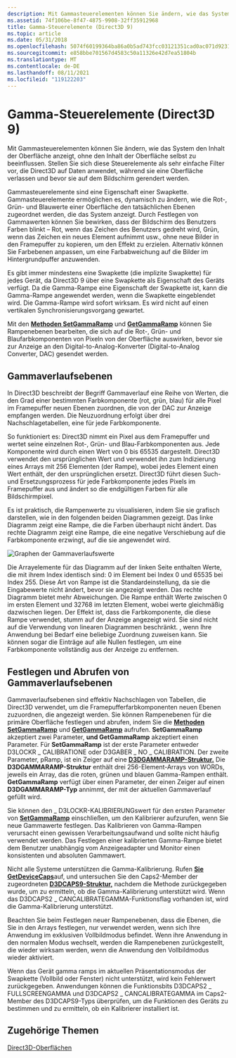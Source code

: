 ```yaml
---
description: Mit Gammasteuerelementen können Sie ändern, wie das System den Inhalt der Oberfläche anzeigt, ohne den Inhalt der Oberfläche selbst zu beeinflussen.
ms.assetid: 74f106be-8f47-4875-9908-32ff35912968
title: Gamma-Steuerelemente (Direct3D 9)
ms.topic: article
ms.date: 05/31/2018
ms.openlocfilehash: 5074f60199364ba86a0b5ad743fcc03121351cad0ac071d9231beef7c7156f9d
ms.sourcegitcommit: e858bbe701567d4583c50a11326e42d7ea51804b
ms.translationtype: MT
ms.contentlocale: de-DE
ms.lasthandoff: 08/11/2021
ms.locfileid: "119122203"
---
```

# <a name="gamma-controls-direct3d-9"></a>Gamma-Steuerelemente (Direct3D 9)

Mit Gammasteuerelementen können Sie ändern, wie das System den Inhalt der Oberfläche anzeigt, ohne den Inhalt der Oberfläche selbst zu beeinflussen. Stellen Sie sich diese Steuerelemente als sehr einfache Filter vor, die Direct3D auf Daten anwendet, während sie eine Oberfläche verlassen und bevor sie auf dem Bildschirm gerendert werden.

Gammasteuerelemente sind eine Eigenschaft einer Swapkette. Gammasteuerelemente ermöglichen es, dynamisch zu ändern, wie die Rot-, Grün- und Blauwerte einer Oberfläche den tatsächlichen Ebenen zugeordnet werden, die das System anzeigt. Durch Festlegen von Gammawerten können Sie bewirken, dass der Bildschirm des Benutzers Farben blinkt – Rot, wenn das Zeichen des Benutzers gedreht wird, Grün, wenn das Zeichen ein neues Element aufnimmt usw., ohne neue Bilder in den Framepuffer zu kopieren, um den Effekt zu erzielen. Alternativ können Sie Farbebenen anpassen, um eine Farbabweichung auf die Bilder im Hintergrundpuffer anzuwenden.

Es gibt immer mindestens eine Swapkette (die implizite Swapkette) für jedes Gerät, da Direct3D 9 über eine Swapkette als Eigenschaft des Geräts verfügt. Da die Gamma-Rampe eine Eigenschaft der Swapkette ist, kann die Gamma-Rampe angewendet werden, wenn die Swapkette eingeblendet wird. Die Gamma-Rampe wird sofort wirksam. Es wird nicht auf einen vertikalen Synchronisierungsvorgang gewartet.

Mit den [**Methoden SetGammaRamp**](/windows/win32/api/d3d9helper/nf-d3d9helper-idirect3ddevice9-setgammaramp) und [**GetGammaRamp**](/windows/win32/api/d3d9helper/nf-d3d9helper-idirect3ddevice9-getgammaramp) können Sie Rampenebenen bearbeiten, die sich auf die Rot-, Grün- und Blaufarbkomponenten von Pixeln von der Oberfläche auswirken, bevor sie zur Anzeige an den Digital-to-Analog-Konverter (Digital-to-Analog Converter, DAC) gesendet werden.

## <a name="gamma-ramp-levels"></a>Gammaverlaufsebenen

In Direct3D beschreibt der Begriff Gammaverlauf eine Reihe von Werten, die den Grad einer bestimmten Farbkomponente (rot, grün, blau) für alle Pixel im Framepuffer neuen Ebenen zuordnen, die von der DAC zur Anzeige empfangen werden. Die Neuzuordnung erfolgt über drei Nachschlagetabellen, eine für jede Farbkomponente.

So funktioniert es: Direct3D nimmt ein Pixel aus dem Framepuffer und wertet seine einzelnen Rot-, Grün- und Blau-Farbkomponenten aus. Jede Komponente wird durch einen Wert von 0 bis 65535 dargestellt. Direct3D verwendet den ursprünglichen Wert und verwendet ihn zum Indizierung eines Arrays mit 256 Elementen (der Rampe), wobei jedes Element einen Wert enthält, der den ursprünglichen ersetzt. Direct3D führt diesen Such- und Ersetzungsprozess für jede Farbkomponente jedes Pixels im Framepuffer aus und ändert so die endgültigen Farben für alle Bildschirmpixel.

Es ist praktisch, die Rampenwerte zu visualisieren, indem Sie sie grafisch darstellen, wie in den folgenden beiden Diagrammen gezeigt. Das linke Diagramm zeigt eine Rampe, die die Farben überhaupt nicht ändert. Das rechte Diagramm zeigt eine Rampe, die eine negative Verschiebung auf die Farbkomponente erzwingt, auf die sie angewendet wird.

![Graphen der Gammaverlaufswerte](images/gammalv.png)

Die Arrayelemente für das Diagramm auf der linken Seite enthalten Werte, die mit ihrem Index identisch sind: 0 im Element bei Index 0 und 65535 bei Index 255. Diese Art von Rampe ist die Standardeinstellung, da sie die Eingabewerte nicht ändert, bevor sie angezeigt werden. Das rechte Diagramm bietet mehr Abweichungen. Die Rampe enthält Werte zwischen 0 im ersten Element und 32768 im letzten Element, wobei werte gleichmäßig dazwischen liegen. Der Effekt ist, dass die Farbkomponente, die diese Rampe verwendet, stumm auf der Anzeige angezeigt wird. Sie sind nicht auf die Verwendung von linearen Diagrammen beschränkt. , wenn Ihre Anwendung bei Bedarf eine beliebige Zuordnung zuweisen kann. Sie können sogar die Einträge auf alle Nullen festlegen, um eine Farbkomponente vollständig aus der Anzeige zu entfernen.

## <a name="setting-and-retrieving-gamma-ramp-levels"></a>Festlegen und Abrufen von Gammaverlaufsebenen

Gammaverlaufsebenen sind effektiv Nachschlagen von Tabellen, die Direct3D verwendet, um die Framepufferfarbkomponenten neuen Ebenen zuzuordnen, die angezeigt werden. Sie können Rampenebenen für die primäre Oberfläche festlegen und abrufen, indem Sie die [**Methoden SetGammaRamp**](/windows/win32/api/d3d9helper/nf-d3d9helper-idirect3ddevice9-setgammaramp) und [**GetGammaRamp**](/windows/win32/api/d3d9helper/nf-d3d9helper-idirect3ddevice9-getgammaramp) aufrufen. **SetGammaRamp** akzeptiert zwei Parameter, **und GetGammaRamp** akzeptiert einen Parameter. Für **SetGammaRamp** ist der erste Parameter entweder D3LOCKR \_ CALIBRATIONE oder D3GABER \_ NO \_ CALIBRATION. Der zweite Parameter, pRamp, ist ein Zeiger auf eine [**D3DGAMMARAMP-Struktur.**](d3dgammaramp.md) Die **D3DGAMMARAMP-Struktur** enthält drei 256-Element-Arrays von WORDs, jeweils ein Array, das die roten, grünen und blauen Gamma-Rampen enthält. **GetGammaRamp** verfügt über einen Parameter, der einen Zeiger auf einen **D3DGAMMARAMP-Typ** annimmt, der mit der aktuellen Gammaverlauf gefüllt wird.

Sie können den \_ D3LOCKR-KALIBRIERUNGswert für den ersten Parameter von [**SetGammaRamp**](/windows/win32/api/d3d9helper/nf-d3d9helper-idirect3ddevice9-setgammaramp) einschließen, um den Kalibrierer aufzurufen, wenn Sie neue Gammawerte festlegen. Das Kalibrieren von Gamma-Rampen verursacht einen gewissen Verarbeitungsaufwand und sollte nicht häufig verwendet werden. Das Festlegen einer kalibrierten Gamma-Rampe bietet dem Benutzer unabhängig vom Anzeigeadapter und Monitor einen konsistenten und absoluten Gammawert.

Nicht alle Systeme unterstützen die Gamma-Kalibrierung. Rufen [**Sie GetDeviceCaps**](/windows/desktop/api)auf, und untersuchen Sie den Caps2-Member der zugeordneten [**D3DCAPS9-Struktur,**](/windows/desktop/api/D3D9Caps/ns-d3d9caps-d3dcaps9) nachdem die Methode zurückgegeben wurde, um zu ermitteln, ob die Gamma-Kalibrierung unterstützt wird. Wenn das D3DCAPS2 \_ CANCALIBRATEGAMMA-Funktionsflag vorhanden ist, wird die Gamma-Kalibrierung unterstützt.

Beachten Sie beim Festlegen neuer Rampenebenen, dass die Ebenen, die Sie in den Arrays festlegen, nur verwendet werden, wenn sich Ihre Anwendung im exklusiven Vollbildmodus befindet. Wenn ihre Anwendung in den normalen Modus wechselt, werden die Rampenebenen zurückgestellt, die wieder wirksam werden, wenn die Anwendung den Vollbildmodus wieder aktiviert.

Wenn das Gerät gamma ramps im aktuellen Präsentationsmodus der Swapkette (Vollbild oder Fenster) nicht unterstützt, wird kein Fehlerwert zurückgegeben. Anwendungen können die Funktionsbits D3DCAPS2 \_ FULLSCREENGAMMA und D3DCAPS2 \_ CANCALIBRATEGAMMA im Caps2-Member des D3DCAPS9-Typs überprüfen, um die Funktionen des Geräts zu bestimmen und zu ermitteln, ob ein Kalibrierer installiert ist.

## <a name="related-topics"></a>Zugehörige Themen

<dl> <dt>

[Direct3D-Oberflächen](direct3d-surfaces.md)
</dt> </dl>

 

 
